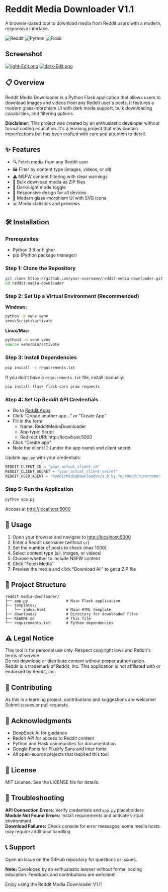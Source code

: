 # Reddit Media Downloader V1.1 

A browser-based tool to download media from Reddit users with a modern, responsive interface.

![Reddit](https://img.shields.io/badge/Reddit-Media%2520Downloader-orange)
![Python](https://img.shields.io/badge/Python-3.8%252B-blue)
![Flask](https://img.shields.io/badge/Flask-2.0%252B-lightgrey)

## Screenshot

[![light-Edit.png](https://i.postimg.cc/bwqqcLc4/light-Edit.png)](https://postimg.cc/N5C3R60x)
[![dark-Edit.png](https://i.postimg.cc/WbGsHCKM/dark-Edit.png)](https://postimg.cc/1fzxgCyt)

## 📋 Overview
Reddit Media Downloader is a Python Flask application that allows users to download images and videos from any Reddit user's posts. It features a modern glass-morphism UI with dark mode support, bulk downloading capabilities, and filtering options.

**Disclaimer:** This project was created by an enthusiastic developer without formal coding education. It's a learning project that may contain imperfections but has been crafted with care and attention to detail.

## ✨ Features
- 🔍 Fetch media from any Reddit user
- 🖼️ Filter by content type (images, videos, or all)
- ⚠️ NSFW content filtering with clear warnings
- 💾 Bulk download media as ZIP files
- 🌙 Dark/Light mode toggle
- 📱 Responsive design for all devices
- 🎨 Modern glass-morphism UI with SVG icons
- 📊 Media statistics and previews

## 🛠️ Installation

### Prerequisites
- Python 3.8 or higher
- pip (Python package manager)

### Step 1: Clone the Repository
```bash
git clone https://github.com/your-username/reddit-media-downloader.git
cd reddit-media-downloader
```

### Step 2: Set Up a Virtual Environment (Recommended)
**Windows:**
```bash
python -m venv venv
venv\Scripts\activate
```
**Linux/Mac:**
```bash
python3 -m venv venv
source venv/bin/activate
```

### Step 3: Install Dependencies
```bash
pip install -r requirements.txt
```
If you don't have a `requirements.txt` file, install manually:
```bash
pip install flask flask-cors praw requests
```

### Step 4: Set Up Reddit API Credentials
- Go to [Reddit Apps](https://www.reddit.com/prefs/apps)
- Click "Create another app..." or "Create App"
- Fill in the form:
  - Name: RedditMediaDownloader
  - App type: Script
  - Redirect URI: http://localhost:5000
- Click "Create app"
- Note the client ID (under the app name) and client secret

Update `app.py` with your credentials:
```python
REDDIT_CLIENT_ID = "your_actual_client_id"
REDDIT_CLIENT_SECRET = "your_actual_client_secret"
REDDIT_USER_AGENT = "RedditMediaDownloader/1.0 by YourRedditUsername"
```

### Step 5: Run the Application
```bash
python app.py
```
Access at [http://localhost:5000](http://localhost:5000)

## 🚀 Usage
1. Open your browser and navigate to [http://localhost:5000](http://localhost:5000)  
2. Enter a Reddit username (without `u/`)  
3. Set the number of posts to check (max 1000)  
4. Select content type (all, images, or videos)  
5. Choose whether to include NSFW content  
6. Click "Fetch Media"  
7. Preview the media and click "Download All" to get a ZIP file

## 📁 Project Structure
```
reddit-media-downloader/
├── app.py                 # Main Flask application
├── templates/
│   └── index.html         # Main HTML template
├── downloads/             # Directory for downloaded files
├── README.md              # This file
└── requirements.txt       # Python dependencies
```

## ⚠️ Legal Notice
This tool is for personal use only. Respect copyright laws and Reddit's terms of service.  
Do not download or distribute content without proper authorization.  
Reddit is a trademark of Reddit, Inc. This application is not affiliated with or endorsed by Reddit, Inc.

## 🤝 Contributing
As this is a learning project, contributions and suggestions are welcome! Submit issues or pull requests.

## 🙏 Acknowledgments
- DeepSeek AI for guidance  
- Reddit API for access to Reddit content  
- Python and Flask communities for documentation  
- Google Fonts for Pixelify Sans and Inter fonts  
- All open-source projects that inspired this tool

## 📄 License
MIT License. See the LICENSE file for details.

## 🐛 Troubleshooting
**API Connection Errors:** Verify credentials and `app.py` placeholders  
**Module Not Found Errors:** Install requirements and activate virtual environment  
**Download Failures:** Check console for error messages; some media hosts may require additional handling

## 📞 Support
Open an issue on the GitHub repository for questions or issues.

**Note:** Developed by an enthusiastic learner without formal coding education. Feedback and contributions are welcome!

Enjoy using the Reddit Media Downloader V1.1!

